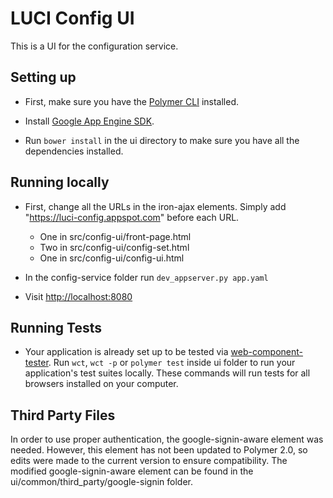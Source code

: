 # LUCI Config UI

This is a UI for the configuration service.


## Setting up

*	First, make sure you have the [Polymer CLI](https://www.polymer-project.org/2.0/docs/tools/polymer-cli) installed.

*   Install [Google App Engine SDK](https://cloud.google.com/appengine/downloads).

*	Run `bower install` in the ui directory to make sure you have all the dependencies installed.


## Running locally

*	First, change all the URLs in the iron-ajax elements. Simply add "https://luci-config.appspot.com" before each URL.
	*	One in src/config-ui/front-page.html
	*	Two in src/config-ui/config-set.html
	* One in src/config-ui/config-ui.html

*	In the config-service folder run `dev_appserver.py app.yaml`

*	Visit [http://localhost:8080](http://localhost:8080)


## Running Tests

*	Your application is already set up to be tested via [web-component-tester](https://github.com/Polymer/web-component-tester). 
	Run `wct`, `wct -p` or `polymer test` inside ui folder to run your application's test suites locally. 
	These commands will run tests for all browsers installed on your computer.

## Third Party Files

In order to use proper authentication, the google-signin-aware element was needed. However, this element has not been updated to 
Polymer 2.0, so edits were made to the current version to ensure compatibility.
The modified google-signin-aware element can be found in the ui/common/third_party/google-signin folder.
